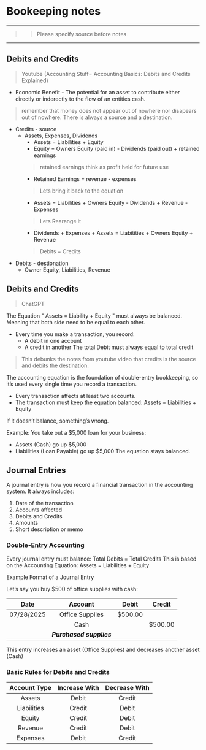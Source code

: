 # Bookeeping notes

--- 

>> Please specify source before notes

---

## Debits and Credits
> Youtube (Accounting Stuff= Accounting Basics: Debits and Credits Explained)

- Economic Benefit - The potential for an asset to contribute either directly or inderectly to the flow of an entities cash.

> remember that money does not appear out of nowhere nor disapears out of nowhere. There is always a source and a destination.

- Credits - source 
   - Assets, Expenses, Dividends
      - Assets = Liabilities + Equity
      - Equity = Owners Equity (paid in) - Dividends (paid out) + retained earnings
      > retained earnings think as profit held for future use
      - Retained Earnings = revenue - expenses
      > Lets bring it back to the equation
      - Assets = Liabilities + Owners Equity - Dividends + Revenue - Expenses
      > Lets Rearange it 
      - Dividends + Expenses + Assets = Liabitities + Owners Equity + Revenue
      > Debits = Credits
- Debits - destionation
   - Owner Equity, Liabilities, Revenue


## Debits and Credits 
> ChatGPT

The Equation " Assets = Liability + Equity " must always be balanced. Meaning that both side need to be equal to each other. 
- Every time you make a transaction, you record:
  - A debit in one account 
  - A credit in another 
The total Debit must always equal to total credit
> This debunks the notes from youtube video that credits is the source and debits the destination. 

The accounting equation is the foundation of double-entry bookkeeping, so it’s used every single time you record a transaction.
- Every transaction affects at least two accounts.
- The transaction must keep the equation balanced:
Assets = Liabilities + Equity

If it doesn’t balance, something’s wrong.

Example:
You take out a $5,000 loan for your business:
- Assets (Cash) go up $5,000
- Liabilities (Loan Payable) go up $5,000
The equation stays balanced.

## Journal Entries

A journal entry is how you record a financial transaction in the accounting system. It always includes:
1. Date of the transaction
2. Accounts affected
3. Debits and Credits
4. Amounts
5. Short description or memo

### Double-Entry Accounting
Every journal entry must balance:
Total Debits = Total Credits
This is based on the Accounting Equation:
Assets = Liabilities + Equity

Example Format of a Journal Entry

Let’s say you buy $500 of office supplies with cash:

| Date | Account | Debit | Credit |
| :---: | :---: | :---: | :---: |
| 07/28/2025 | Office Supplies | $500.00 | |
| | Cash | | $500.00| 
| | ***Purchased supplies*** | | |

This entry increases an asset (Office Supplies) and decreases another asset (Cash)

### Basic Rules for Debits and Credits

| Account Type | Increase With | Decrease With |
| :---: | :---: | :---: |
| Assets | Debit | Credit |
| Liabilities | Credit | Debit |
| Equity | Credit | Debit | 
| Revenue | Credit | Debit |
| Expenses | Debit | Credit |


